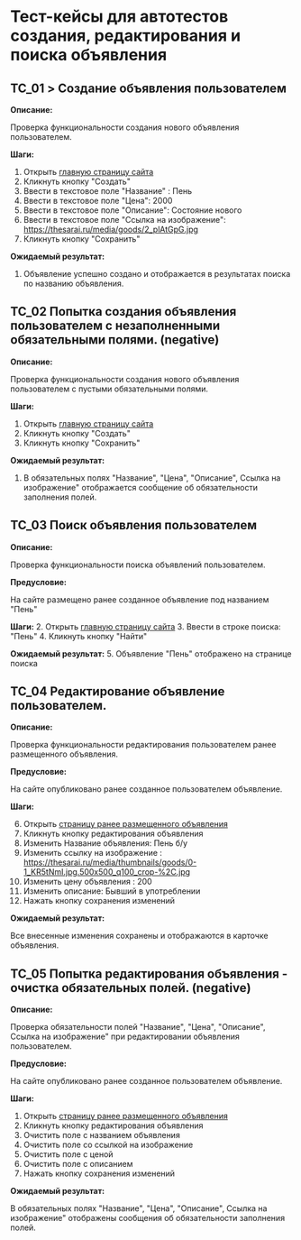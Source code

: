 # Тест-кейсы для автотестов создания, редактирования и поиска объявления
## TC_01 > Создание объявления пользователем

**Описание:**

 Проверка функциональности создания нового объявления пользователем.

**Шаги:**
1. Открыть [главную страницу сайта](http://tech-avito-intern.jumpingcrab.com/)
2. Кликнуть кнопку "Создать"
3. Ввести в текстовое поле "Название" : Пень
4. Ввести в текстовое поле "Цена": 2000
5. Ввести в текстовое поле "Описание": Состояние нового
6. Ввести в текстовое поле "Ссылка на изображение": https://thesarai.ru/media/goods/2_plAtGpG.jpg
7. Кликнуть кнопку "Сохранить"

**Ожидаемый результат:**

1. Объявление успешно создано и отображается в результатах поиска по названию объявления.

## TC_02  Попытка создания объявления пользователем с незаполненными обязательными полями. (negative)


**Описание:**

 Проверка функциональности создания нового объявления пользователем с пустыми обязательными полями.

**Шаги:**
1. Открыть [главную страницу сайта](http://tech-avito-intern.jumpingcrab.com/)
2. Кликнуть кнопку "Создать"
3. Кликнуть кнопку "Сохранить"

**Ожидаемый результат:**

1. В обязательных полях "Название", "Цена", "Описание", Ссылка на изображение" отображается сообщение об обязательности заполнения полей.

## TC_03 Поиск объявления пользователем

**Описание:**

Проверка  функциональности поиска объявлений пользователем.

**Предусловие:**

На сайте размещено ранее созданное объявление под названием "Пень"

**Шаги:**
2. Открыть [главную страницу сайта](http://tech-avito-intern.jumpingcrab.com/)
3. Ввести в строке поиска: "Пень"
4. Кликнуть кнопку "Найти"

**Ожидаемый результат:**
5. Объявление "Пень" отображено на странице поиска



## TC_04  Редактирование объявление пользователем.

**Описание:** 

Проверка функциональности редактирования пользователем ранее размещенного объявления.

**Предусловие:**

На сайте опубликовано ранее созданное пользователем объявление.

**Шаги:**

6. Открыть [страницу ранее размещенного объявления](http://tech-avito-intern.jumpingcrab.com/advertisements/4429/)
7. Кликнуть кнопку редактирования объявления
8. Изменить Название объявления: Пень б/у
9. Изменить ссылку на изображение : https://thesarai.ru/media/thumbnails/goods/0-1_KR5tNmI.jpg.500x500_q100_crop-%2C.jpg
10. Изменить цену объявления : 200
11. Изменить описание: Бывший в употреблении
12. Нажать кнопку сохранения изменений

**Ожидаемый результат:**

Все внесенные изменения сохранены и отображаются в карточке объявления.

## TC_05  Попытка редактирования объявления - очистка обязательных полей. (negative)

**Описание:** 

Проверка обязательности полей "Название", "Цена", "Описание", Ссылка на изображение" при редактировании объявления пользователем.

**Предусловие:**

На сайте опубликовано ранее созданное пользователем объявление.

**Шаги:**

1. Открыть [страницу ранее размещенного объявления](http://tech-avito-intern.jumpingcrab.com/advertisements/4429/)
2. Кликнуть кнопку редактирования объявления
3. Очистить поле с названием объявления
4. Очистить поле со ссылкой на изображение
5. Очистить поле с ценой
6. Очистить поле с описанием
7. Нажать кнопку сохранения изменений

**Ожидаемый результат:**

В обязательных полях "Название", "Цена", "Описание", Ссылка на изображение" отображены сообщения об обязательности заполнения полей.